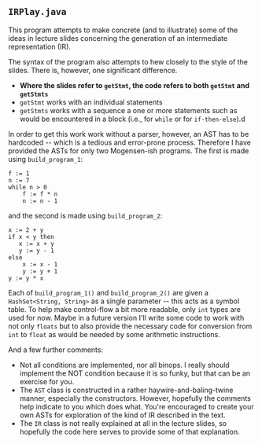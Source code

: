 `IRPlay.java`
---
This program attempts to make concrete (and to illustrate) some of the ideas in lecture slides concerning the generation of an intermediate representation (IR).

The syntax of the program also attempts to hew closely to the style of the slides. There is, however, one significant difference.
* **Where the slides refer to `getStmt`, the code refers to both `getStmt` and `getStmts`**
* `getStmt` works with an individual statements
* `getStmts` works with a sequence a one or more statements such as would be encountered in a block (i.e., for `while` or for `if-then-else`).d

In order to get this work work without a parser, however, an AST has to be hardcoded -- which is a tedious and error-prone process. Therefore I have provided the ASTs for only two Mogensen-ish programs. The first is made using `build_program_1`:
```
f := 1
n := 7
while n > 0
    f := f * n
    n := n - 1
```
and the second is made using `build_program_2`:
```
x := 2 + y
if x < y then
   x := x + y
   y := y - 1
else
    x := x - 1
    y := y + 1
y := y * x
```

Each of `build_program_1()` and `build_program_2()` are given a `HashSet<String, String>` as a single parameter -- this acts as a symbol table. To help make control-flow a bit more readable, only `int` types are used for now. Maybe in a future version I'll write some code to work with not only `floats` but to also provide the necessary code for conversion from `int` to `float` as would be needed by some arithmetic instructions.

And a few further comments:
* Not all conditions are implemented, nor all binops. I really should implement the NOT condition because it is so funky, but that can be an exercise for you.
* The `AST` class is constructed in a rather haywire-and-baling-twine manner, especially the constructors. However, hopefully the comments help indicate to you which does what. You're encouraged to create your own ASTs for exploration of the kind of IR described in the text.
* The `IR` class is not really explained at all in the lecture slides, so hopefully the code here serves to provide some of that explanation.
